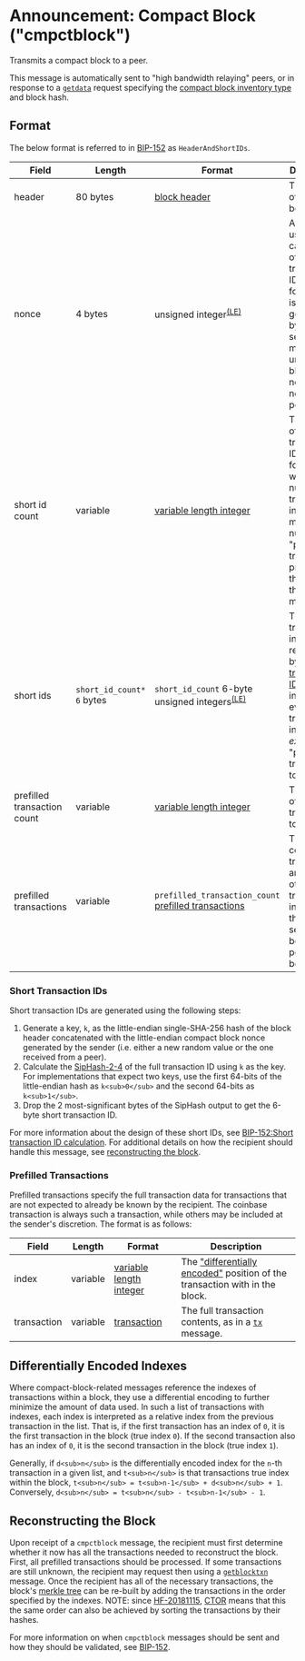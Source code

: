 # Announcement: Compact Block ("cmpctblock")

Transmits a compact block to a peer.

This message is automatically sent to "high bandwidth relaying" peers, or in response to a [`getdata`](/protocol/network/messages/getdata) request specifying the [compact block inventory type](/protocol/network/messages/inv#inventory-types) and block hash.

## Format

The below format is referred to in [BIP-152](/protocol/forks/bip-0152) as `HeaderAndShortIDs`.

| Field | Length | Format | Description |
|--|--|--|--|
| header | 80 bytes | [block header](/protocol/blockchain/block/block-header) | The header of the block being sent. |
| nonce | 4 bytes | unsigned integer<sup>[(LE)](/protocol/misc/endian/little)</sup> | A nonce used in the calculation of the short transaction IDs to follow.  This is generated by the sender and must be unique per block but not necessary per peer. |
| short id count | variable | [variable length integer](/protocol/formats/variable-length-integer) | The number of short transaction IDs to follow.  This will be the number of transaction in the block minus the number of "prefilled" transactions provided at the end of this message. |
| short ids | `short_id_count* 6` bytes | `short_id_count` 6-byte unsigned integers<sup>[(LE)](/protocol/misc/endian/little)</sup> | The list of transactions in the block, referenced by [short transaction IDs](#short-transaction-ids).  This includes every transaction in the block *except* the "prefilled" transactions to follow. |
| prefilled transaction count | variable | [variable length integer](/protocol/formats/variable-length-integer) | The number of prefilled transactions to follow. |
| prefilled transactions | variable | `prefilled_transaction_count` [prefilled transactions](#prefilled-transactions) | The coinbase transaction and any other transactions in the block that the sender believes the peer may be missing. |

### Short Transaction IDs

Short transaction IDs are generated using the following steps:

1. Generate a key, `k`, as the little-endian single-SHA-256 hash of the block header concatenated with the little-endian compact block nonce generated by the sender (i.e. either a new random value or the one received from a peer).
2. Calculate the [SipHash-2-4](https://en.wikipedia.org/wiki/SipHash) of the full transaction ID using `k` as the key.  For implementations that expect two keys, use the first 64-bits of the little-endian hash as `k<sub>0</sub>` and the second 64-bits as `k<sub>1</sub>`.
3. Drop the 2 most-significant bytes of the SipHash output to get the 6-byte short transaction ID.

For more information about the design of these short IDs, see [BIP-152:Short transaction ID calculation](/protocol/forks/bip-0152#short-transaction-id-calculation).
For additional details on how the recipient should handle this message, see [reconstructing the block](#reconstructing-the-block).

### Prefilled Transactions

Prefilled transactions specify the full transaction data for transactions that are not expected to already be known by the recipient.
The coinbase transaction is always such a transaction, while others may be included at the sender's discretion.
The format is as follows:

| Field | Length | Format | Description |
|--|--|--|--|
| index | variable | [variable length integer](/protocol/formats/variable-length-integer) | The ["differentially encoded"](#differentially-encoded-indexes) position of the transaction with in the block. |
| transaction | variable | [transaction](/protocol/blockchain/transaction#format) | The full transaction contents, as in a [`tx`](/protocol/network/messages/tx) message. |

## Differentially Encoded Indexes

Where compact-block-related messages reference the indexes of transactions within a block, they use a differential encoding to further minimize the amount of data used.
In such a list of transactions with indexes, each index is interpreted as a relative index from the previous transaction in the list.
That is, if the first transaction has an index of `0`, it is the first transaction in the block (true index `0`).
If the second transaction also has an index of `0`, it is the second transaction in the block (true index `1`).

Generally, if `d<sub>n</sub>` is the differentially encoded index for the `n`-th transaction in a given list, and `t<sub>n</sub>` is that transactions true index within the block, `t<sub>n</sub> = t<sub>n-1</sub> + d<sub>n</sub> + 1`.
Conversely, `d<sub>n</sub> = t<sub>n</sub> - t<sub>n-1</sub> - 1`.

## Reconstructing the Block

Upon receipt of a `cmpctblock` message, the recipient must first determine whether it now has all the transactions needed to reconstruct the block.  First, all prefilled transactions should be processed.  If some transactions are still unknown, the recipient may request then using a [`getblocktxn`](/protocol/network/messages/getblocktxn) message.  Once the recipient has all of the necessary transactions, the block's [merkle tree](/protocol/blockchain/block/merkle-tree) can be re-built by adding the transactions in the order specified by the indexes.  NOTE: since [HF-20181115](/protocol/forks/hf-20181115), [CTOR](/protocol/forks/hf-20181115#canonical-transaction-order) means that this the same order can also be achieved by sorting the transactions by their hashes.

For more information on when `cmpctblock` messages should be sent and how they should be validated, see [BIP-152](/protocol/forks/bip-0152).